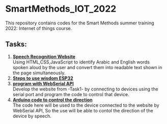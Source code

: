 # SmartMethods_IOT_2022
This repository contains codes for the Smart Methods summer training 2022: Internet of things course.

## Tasks:
1. [**Speech Recognition Website**](https://github.com/daad15/SmartMethods_IOT_2022/tree/main/SpeechRecognitionWebsite)<br>
  Using HTML,CSS,JavaScript to identify Arabic and English words spoken aloud by the user and convert them into readable text shown in the page simultaneously.
2. [**Steps to use wisdom ESP32**](https://github.com/daad15/SmartMethods_IOT_2022/tree/main/HowToUseESP32)<br>
3. [**program with WebSerial API**](https://github.com/daad15/SmartMethods_IOT_2022/tree/main/WebSerialAPI)<br>
  Develop the website from -Task1- by connecting to devices using the serial port and program the code to control that device.
4. [**Arduino code to control the direction**](https://github.com/daad15/SmartMethods_IOT_2022/tree/main/ArduinoControlCode)<br>
  The code here will be used to the device connected to the website by WebSerial API, So the use will be able to contol the direction of the device by speech.

